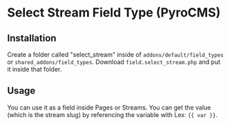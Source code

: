 Select Stream Field Type (PyroCMS)
===============================

## Installation
Create a folder called "select_stream" inside of `addons/default/field_types` or `shared_addons/field_types`. Download `field.select_stream.php` and put it inside that folder.

## Usage
You can use it as a field inside Pages or Streams. You can get the value (which is the stream slug) by referencing the variable with Lex: `{{ var }}`.
